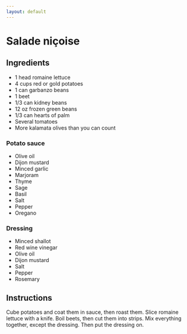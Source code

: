 ```yaml
---
layout: default
---
```

# Salade niçoise
## Ingredients
* 1 head romaine lettuce
* 4 cups red or gold potatoes
* 1 can garbanzo beans
* 1 beet
* 1/3 can kidney beans
* 12 oz frozen green beans
* 1/3 can hearts of palm
* Several tomatoes
* More kalamata olives than you can count

### Potato sauce
* Olive oil
* Dijon mustard
* Minced garlic
* Marjoram
* Thyme
* Sage
* Basil
* Salt
* Pepper
* Oregano

### Dressing
* Minced shallot
* Red wine vinegar
* Olive oil
* Dijon mustard
* Salt
* Pepper
* Rosemary

## Instructions
Cube potatoes and coat them in sauce, then roast them. Slice romaine lettuce with a knife. Boil beets, then cut them into strips. Mix everything together, except the dressing. Then put the dressing on.
